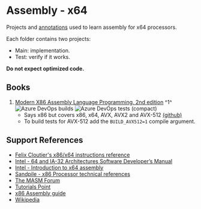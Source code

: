 # Assembly - x64

Projects and [annotations](/notes.md) used to learn assembly for x64 processors.  

Each folder contains two projects:

* Main: implementation.
* Test: verify if it works.

**Do not expect optimized code.**

## Books

1. [Modern X86 Assembly Language Programming, 2nd edition](https://www.amazon.com/gp/product/B07L6Z6K9Z) ^1^ ![Azure DevOps builds](https://img.shields.io/azure-devops/build/gfurtadoalmeida/GitHub/36?) ![Azure DevOps tests (compact)](https://img.shields.io/azure-devops/tests/gfurtadoalmeida/GitHub/36)
    * Says x86 but covers x86, x64, AVX, AVX2 and AVX-512 [(github)](https://github.com/Apress/modern-x86-assembly-language-programming-2e)
    * To build tests for AVX-512 add the `BUILD_AVX512=1` compile argument.

## Support References

* [Felix Cloutier's x86/x64 instructions reference](https://www.felixcloutier.com/x86/index.html)
* [Intel - 64 and IA-32 Architectures Software Developer’s Manual](https://software.intel.com/sites/default/files/managed/39/c5/325462-sdm-vol-1-2abcd-3abcd.pdf)
* [Intel - Introduction to x64 assembly](https://software.intel.com/en-us/articles/introduction-to-x64-assembly)
* [Sandpile - x86 Processor technical references](https://www.sandpile.org/)
* [The MASM Forum](http://masm32.com/board/index.php)
* [Tutorials Point](https://www.tutorialspoint.com/assembly_programming/)
* [x86 Assembly guide](http://www.cs.virginia.edu/~evans/cs216/guides/x86.html)
* [Wikipedia](https://www.wikipedia.org/)